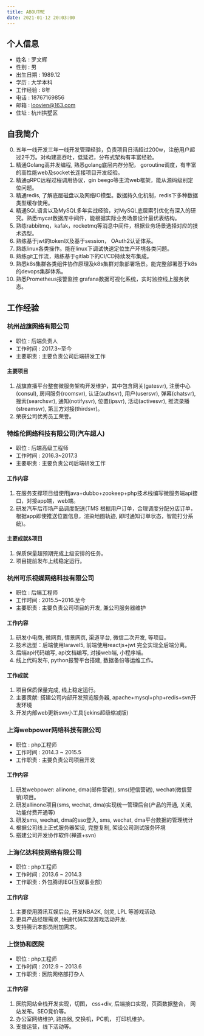 ```yaml
---
title: ABOUTME
date: 2021-01-12 20:03:00
---
```


## 个人信息

- 姓名     : 罗文辉
- 性别     : 男
- 出生日期 : 1989.12
- 学历     : 大学本科
- 工作经验 : 8年
- 电话     : 18767169856
- 邮箱     : loovien@163.com
- 住址     : 杭州拱墅区


## 自我简介

0. 五年一线开发三年一线开发管理经验，负责项目日活超过200w，注册用户超过2千万。对构建高吞吐，低延迟，分布式架构有丰富经验。
1. 精通Golang高并发编程, 熟悉golang底层内存分配， goroutine调度，有丰富的高性能web及socket长连接项目开发经验。
2. 精通gRPC远程过程调用协议，gin beego等主流web框架，能从源码级别定位问题。
3. 精通redis, 了解底层磁盘以及网络IO模型。数据持久化机制，redis下多种数据类型缓存使用。
4. 精通SQL语言以及MySQL多年实战经验，对MySQL底层索引优化有深入的研究。熟悉mycat数据库中间件，能根据实际业务场景设计最优表结构。
5. 熟练rabbitmq，kafak，rocketmq等消息中间件，根据业务场景选择对应的技术选型。
3. 熟练基于jwt的token以及基于session， OAuth2认证体系。
5. 熟练linux各类操作。能在linux下调试快速定位生产环境各类问题。
6. 熟练git工作流，熟练基于gitlab下的CI/CD持续发布集成。
5. 熟悉k8s集群各类组件协作原理及k8s集群对象部署场景。能完整部署基于k8s的devops集群体系。
7. 熟悉Prometheus报警监控 grafana数据可视化系统，实时监控线上服务状态。


## 工作经验

### 杭州战旗网络有限公司

- 职位     : 后端负责人
- 工作时间 : 2017.3~至今
- 主要职责 : 主要负责公司后端研发工作

#### 主要项目

1. 战旗直播平台整套微服务架构开发维护，其中包含网关(gatesvr), 注册中心(consul), 房间服务(roomsvr), 认证(authsvr), 用户(usersvr), 弹幕(chatsvr), 搜索(searchsvr), 通知(notifysvr), 位置(ipsvr), 活动(activesvr), 推流录播(streamsvr), 第三方对接(thirdsvr)。
6. 荣获公司优秀员工荣誉。

### 特维伦网络科技有限公司(汽车超人)

- 职位     : 后端高级工程师
- 工作时间 : 2016.3~2017.3
- 主要职责 : 主要负责公司后端研发工作

#### 工作内容

1. 在服务支撑项目组使用java+dubbo+zookeep+php技术栈编写微服务端api接口，对接app端，web端。
2. 研发汽车后市场产品调度配送(TMS 根据用户订单，合理调度分配分店订单，根据app即使推送位置信息，渲染地图轨迹, 即时通知订单状态，智能打分系统)。

#### 主要成就&项目

1. 保质保量超预期完成上级安排的任务。
2. 项目提前发布上线稳定运行。

### 杭州可乐视媒网络科技有限公司

- 职位     : 后端工程师
- 工作时间 : 2015.5~2016.至今
- 主要职责 : 主要负责公司项目的开发, 兼公司服务器维护

#### 工作内容

1. 研发小电商, 微网页, 情景网页, 渠道平台, 微信二次开发, 等项目。
2. 技术选型：后端使用laravel5, 前端使用reactjs+jwt 完全实现全后端分离。
3. 后端api代码编写, api文档编写, 对接web端, 小程序端。
4. 线上代码发布, python报警平台搭建, 数据备份等运维工作。


#### 工作成就

1. 项目保质保量完成, 线上稳定运行。
2. 主要贡献: 搭建公司内部开发预览服务器, apache+mysql+php+redis+svn开发环境
3. 开发内部web更新svn小工具(jekins超级缩减版)

### 上海webpower网络科技有限公司

- 职位     : php工程师
- 工作时间 : 2014.3 ~ 2015.5
- 工作职责 : 主要负责公司项目开发

#### 工作内容

1. 研发webpower: allinone, dma(邮件营销), sms(短信营销), wechat(微信营销)项目。
2. 研发allinone项目(sms, wechat, dma)实现统一管理后台(产品的开通, 关闭, 功能付费开通等)
3. 研发sms, wechat, dma的sso登入, sms, wechat, dma平台数据的管理统计
4. 根据公司线上正式服务器架设, 完整复制, 架设公司测试服务环境
5. 搭建公司开发协作软件(禅道+svn)

### 上海亿达科技网络有限公司

- 职位     : php工程师
- 工作时间 : 2013.6 ~ 2014.3
- 工作职责 : 外包腾讯IEG(互娱事业部)

#### 工作内容

1. 主要使用腾讯互娱后台, 开发NBA2K, 剑灵, LPL 等游戏活动.
2. 更具产品经理需求, 快速代码实现游戏活动开发.
3. 支持腾讯本部员附加需求。

### 上饶协和医院

- 职位     : php工程师
- 工作时间 : 2012.9 ~ 2013.6
- 工作职责 : 医院网络部打杂人

#### 工作内容

1. 医院网站全栈开发实现，切图， css+div, 后端接口实现，页面数据整合， 网站发布。SEO竞价等。
2. 办公室网络维护, 路由器, 交换机，PC机， 打印机维护。
3. 支援运营，线下活动等。
